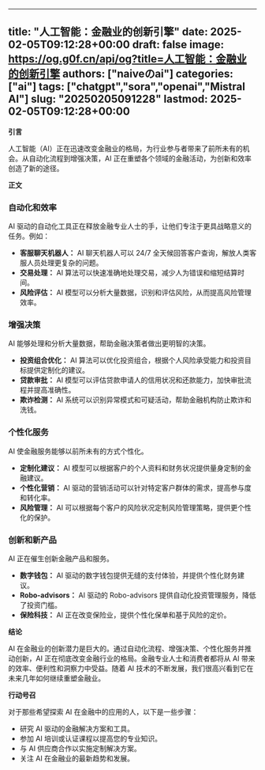 
---
title: "人工智能：金融业的创新引擎"
date: 2025-02-05T09:12:28+00:00
draft: false
image: https://og.g0f.cn/api/og?title=人工智能：金融业的创新引擎
authors: ["naiveのai"]
categories: ["ai"]
tags: ["chatgpt","sora","openai","Mistral AI"]
slug: "20250205091228"
lastmod: 2025-02-05T09:12:28+00:00
---
**引言**

人工智能（AI）正在迅速改变金融业的格局，为行业参与者带来了前所未有的机会。从自动化流程到增强决策，AI 正在重塑各个领域的金融活动，为创新和效率创造了新的途径。

**正文**

### 自动化和效率

AI 驱动的自动化工具正在释放金融专业人士的手，让他们专注于更具战略意义的任务。例如：

- **客服聊天机器人：** AI 聊天机器人可以 24/7 全天候回答客户查询，解放人类客服人员处理更复杂的问题。
- **交易处理：** AI 算法可以快速准确地处理交易，减少人为错误和缩短结算时间。
- **风险评估：** AI 模型可以分析大量数据，识别和评估风险，从而提高风险管理效率。

### 增强决策

AI 能够处理和分析大量数据，帮助金融决策者做出更明智的决策。

- **投资组合优化：** AI 算法可以优化投资组合，根据个人风险承受能力和投资目标提供定制化的建议。
- **贷款审批：** AI 模型可以评估贷款申请人的信用状况和还款能力，加快审批流程并提高准确性。
- **欺诈检测：** AI 系统可以识别异常模式和可疑活动，帮助金融机构防止欺诈和洗钱。

### 个性化服务

AI 使金融服务能够以前所未有的方式个性化。

- **定制化建议：** AI 模型可以根据客户的个人资料和财务状况提供量身定制的金融建议。
- **个性化营销：** AI 驱动的营销活动可以针对特定客户群体的需求，提高参与度和转化率。
- **风险管理：** AI 可以根据每个客户的风险状况定制风险管理策略，提供更个性化的保护。

### 创新和新产品

AI 正在催生创新金融产品和服务。

- **数字钱包：** AI 驱动的数字钱包提供无缝的支付体验，并提供个性化财务建议。
- **Robo-advisors：** AI 驱动的 Robo-advisors 提供自动化投资管理服务，降低了投资门槛。
- **保险科技：** AI 正在改变保险业，提供个性化保单和基于风险的定价。

**结论**

AI 在金融业的创新潜力是巨大的。通过自动化流程、增强决策、个性化服务并推动创新，AI 正在彻底改变金融行业的格局。金融专业人士和消费者都将从 AI 带来的效率、便利性和洞察力中受益。随着 AI 技术的不断发展，我们很高兴看到它在未来几年如何继续重塑金融业。

**行动号召**

对于那些希望探索 AI 在金融中的应用的人，以下是一些步骤：

- 研究 AI 驱动的金融解决方案和工具。
- 参加 AI 培训或认证课程以提高您的专业知识。
- 与 AI 供应商合作以实施定制解决方案。
- 关注 AI 在金融业的最新趋势和发展。